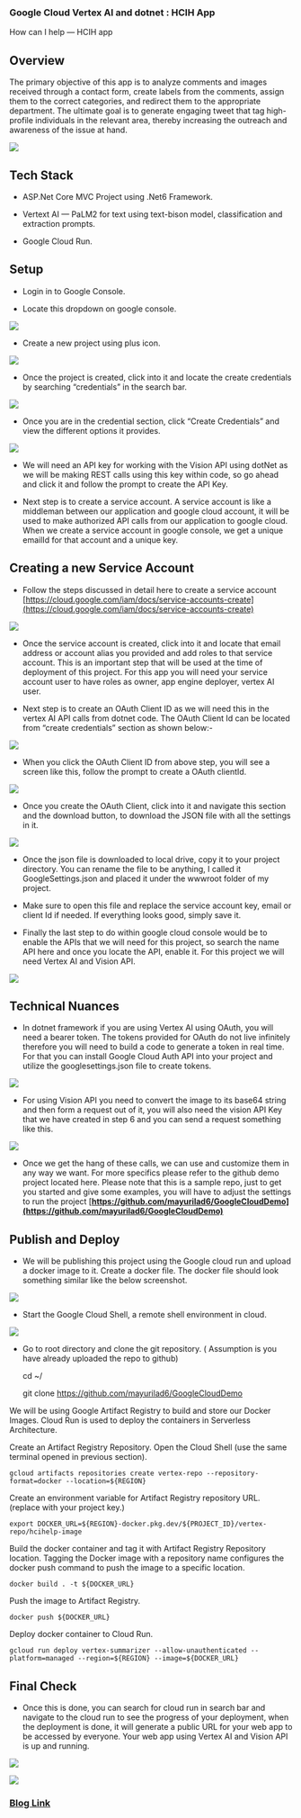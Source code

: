 
### Google Cloud Vertex AI and dotnet : HCIH App

How can I help — HCIH app

## Overview

The primary objective of this app is to analyze comments and images received through a contact form, create labels from the comments, assign them to the correct categories, and redirect them to the appropriate department. The ultimate goal is to generate engaging tweet that tag high-profile individuals in the relevant area, thereby increasing the outreach and awareness of the issue at hand.

![](https://cdn-images-1.medium.com/max/2000/1*dpBzDS2SI8R81TJPEdESkQ.gif)

## Tech Stack

* ASP.Net Core MVC Project using .Net6 Framework.

* Vertext AI — PaLM2 for text using text-bison model, classification and extraction prompts.

* Google Cloud Run.

## Setup

* Login in to Google Console.

* Locate this dropdown on google console.

![](https://cdn-images-1.medium.com/max/2000/1*p0RYR8JequML8eFQPKwkvA.png)

* Create a new project using plus icon.

![](https://cdn-images-1.medium.com/max/2590/0*Zqf78x-s9zUUTrqE)

* Once the project is created, click into it and locate the create credentials by searching “credentials” in the search bar.

![](https://cdn-images-1.medium.com/max/2000/0*Yx0ROC7XRF7dbaIZ)

* Once you are in the credential section, click “Create Credentials” and view the different options it provides.

![](https://cdn-images-1.medium.com/max/2000/0*I7-xNhIM8NE5F124)

* We will need an API key for working with the Vision API using dotNet as we will be making REST calls using this key within code, so go ahead and click it and follow the prompt to create the API Key.

* Next step is to create a service account. A service account is like a middleman between our application and google cloud account, it will be used to make authorized API calls from our application to google cloud. When we create a service account in google console, we get a unique emailId for that account and a unique key.

## Creating a new Service Account

* Follow the steps discussed in detail here to create a service account [https://cloud.google.com/iam/docs/service-accounts-create](https://cloud.google.com/iam/docs/service-accounts-create)

![](https://cdn-images-1.medium.com/max/2068/1*uHhFQ56NReJriFFAdszUCQ.png)

* Once the service account is created, click into it and locate that email address or account alias you provided and add roles to that service account. This is an important step that will be used at the time of deployment of this project. For this app you will need your service account user to have roles as owner, app engine deployer, vertex AI user.

* Next step is to create an OAuth Client ID as we will need this in the vertex AI API calls from dotnet code. The OAuth Client Id can be located from “create credentials” section as shown below:-

![](https://cdn-images-1.medium.com/max/2000/0*I7-xNhIM8NE5F124)

* When you click the OAuth Client ID from above step, you will see a screen like this, follow the prompt to create a OAuth clientId.

![](https://cdn-images-1.medium.com/max/2000/1*ikRAihi1DTh8oWtwRPrSYQ.png)

* Once you create the OAuth Client, click into it and navigate this section and the download button, to download the JSON file with all the settings in it.

![](https://cdn-images-1.medium.com/max/2000/0*GQUYjOIGoMpkas-Q)

* Once the json file is downloaded to local drive, copy it to your project directory. You can rename the file to be anything, I called it GoogleSettings.json and placed it under the wwwroot folder of my project.

* Make sure to open this file and replace the service account key, email or client Id if needed. If everything looks good, simply save it.

* Finally the last step to do within google cloud console would be to enable the APIs that we will need for this project, so search the name API here and once you locate the API, enable it. For this project we will need Vertex AI and Vision API.

![](https://cdn-images-1.medium.com/max/2154/0*27SHxzie7Ot0EIsM)

## **Technical Nuances**

* In dotnet framework if you are using Vertex AI using OAuth, you will need a bearer token. The tokens provided for OAuth do not live infinitely therefore you will need to build a code to generate a token in real time. For that you can install Google Cloud Auth API into your project and utilize the googlesettings.json file to create tokens.

![](https://cdn-images-1.medium.com/max/2000/0*y0rc5UMmxvbjKk30)

* For using Vision API you need to convert the image to its base64 string and then form a request out of it, you will also need the vision API Key that we have created in step 6 and you can send a request something like this.

![](https://cdn-images-1.medium.com/max/2000/0*2V4OecL0y35GT9Ds)

* Once we get the hang of these calls, we can use and customize them in any way we want. For more specifics please refer to the github demo project located here. Please note that this is a sample repo, just to get you started and give some examples, you will have to adjust the settings to run the project [**https://github.com/mayurilad6/GoogleCloudDemo](https://github.com/mayurilad6/GoogleCloudDemo)**

## **Publish and Deploy**

* We will be publishing this project using the Google cloud run and upload a docker image to it. Create a docker file. The docker file should look something similar like the below screenshot.

![](https://cdn-images-1.medium.com/max/2000/0*oKcJIG03Zvf9XLWa)

* Start the Google Cloud Shell, a remote shell environment in cloud.

![](https://cdn-images-1.medium.com/max/2000/1*VnkmxhiSspNRaUSCVLvrKA.png)

* Go to root directory and clone the git repository. ( Assumption is you have already uploaded the repo to github)

    cd ~/

    git clone https://github.com/mayurilad6/GoogleCloudDemo

We will be using Google Artifact Registry to build and store our Docker Images. Cloud Run is used to deploy the containers in Serverless Architecture.

Create an Artifact Registry Repository. Open the Cloud Shell (use the same terminal opened in previous section).

    gcloud artifacts repositories create vertex-repo --repository-format=docker --location=${REGION} 

Create an environment variable for Artifact Registry repository URL. (replace <projectkey> with your project key.)

    export DOCKER_URL=${REGION}-docker.pkg.dev/${PROJECT_ID}/vertex-repo/hcihelp-image

Build the docker container and tag it with Artifact Registry Repository location. Tagging the Docker image with a repository name configures the docker push command to push the image to a specific location.

    docker build . -t ${DOCKER_URL}

Push the image to Artifact Registry.

    docker push ${DOCKER_URL}

Deploy docker container to Cloud Run.

    gcloud run deploy vertex-summarizer --allow-unauthenticated --platform=managed --region=${REGION} --image=${DOCKER_URL}

## **Final Check**

* Once this is done, you can search for cloud run in search bar and navigate to the cloud run to see the progress of your deployment, when the deployment is done, it will generate a public URL for your web app to be accessed by everyone. Your web app using Vertex AI and Vision API is up and running.

![](https://cdn-images-1.medium.com/max/2000/0*vLDiQ86LLL6xt97J)

![](https://cdn-images-1.medium.com/max/2000/1*dpBzDS2SI8R81TJPEdESkQ.gif)
### [Blog Link](https://medium.com/google-cloud/google-cloud-vertex-ai-and-net-a79abaa4f8c9)
